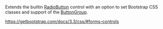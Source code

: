 Extends the builtin [RadioButton](/docs/controls/builtin/RadioButton/{branch}) control with an option to set Bootstrap CSS classes and support of the [ButtonGroup](/docs/controls/builtin/ButtonGroup/{branch}).

<https://getbootstrap.com/docs/3.3/css/#forms-controls>
